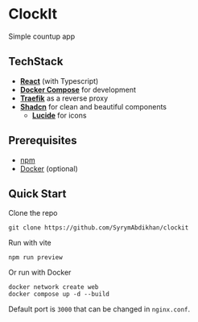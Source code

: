 # ClockIt

Simple countup app 

## TechStack

- **[React](https://reactjs.org/)** (with Typescript)
- **[Docker Compose](https://docs.docker.com/compose/)** for development
- **[Traefik](https://traefik.io/traefik)** as a reverse proxy
- **[Shadcn](https://ui.shadcn.com/)** for clean and beautiful components
  - **[Lucide](https://lucide.dev/)** for icons

## Prerequisites

- [npm](https://docs.npmjs.com/downloading-and-installing-node-js-and-npm)
- [Docker](https://docs.docker.com/desktop/) (optional)

## Quick Start

Clone the repo

```
git clone https://github.com/SyrymAbdikhan/clockit
```

Run with vite

```
npm run preview
```

Or run with Docker

```
docker network create web
docker compose up -d --build
```

Default port is `3000` that can be changed in `nginx.conf`.
